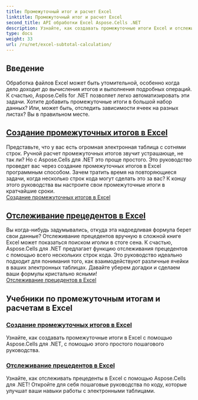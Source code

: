 ```yaml
---
title: Промежуточный итог и расчет Excel
linktitle: Промежуточный итог и расчет Excel
second_title: API обработки Excel Aspose.Cells .NET
description: Узнайте, как создавать промежуточные итоги Excel и отслеживать прецеденты с помощью Aspose.Cells для .NET. Следуйте этим руководствам, чтобы улучшить свои навыки работы с электронными таблицами без особых усилий.
type: docs
weight: 33
url: /ru/net/excel-subtotal-calculation/
---
```

## Введение

Обработка файлов Excel может быть утомительной, особенно когда дело доходит до вычисления итогов и выполнения подробных операций. К счастью, Aspose.Cells for .NET позволяет легко автоматизировать эти задачи. Хотите добавить промежуточные итоги в большой набор данных? Или, может быть, отследить зависимости ячеек на разных листах? Вы в правильном месте.

## [Создание промежуточных итогов в Excel](./create-subtotals-in-excel/)

Представьте, что у вас есть огромная электронная таблица с сотнями строк. Ручной расчет промежуточных итогов звучит устрашающе, не так ли? Но с Aspose.Cells для .NET это проще простого. Это руководство проведет вас через создание промежуточных итогов в Excel программным способом. Зачем тратить время на повторяющиеся задачи, когда несколько строк кода могут сделать это за вас? К концу этого руководства вы настроите свои промежуточные итоги в кратчайшие сроки.  
[Создание промежуточных итогов в Excel](./create-subtotals-in-excel/)

## [Отслеживание прецедентов в Excel](./tracing-precedents-in-excel/)

Вы когда-нибудь задумывались, откуда эта надоедливая формула берет свои данные? Отслеживание прецедентов вручную в сложной книге Excel может показаться поиском иголки в стоге сена. К счастью, Aspose.Cells для .NET предлагает функцию отслеживания прецедентов с помощью всего нескольких строк кода. Это руководство идеально подходит для понимания того, как взаимодействуют различные ячейки в ваших электронных таблицах. Давайте уберем догадки и сделаем ваши формулы кристально ясными!  
[Отслеживание прецедентов в Excel](./tracing-precedents-in-excel/)

## Учебники по промежуточным итогам и расчетам в Excel
### [Создание промежуточных итогов в Excel](./create-subtotals-in-excel/)
Узнайте, как создавать промежуточные итоги в Excel с помощью Aspose.Cells для .NET, с помощью этого простого пошагового руководства.
### [Отслеживание прецедентов в Excel](./tracing-precedents-in-excel/)
Узнайте, как отслеживать прецеденты в Excel с помощью Aspose.Cells для .NET! Откройте для себя пошаговые руководства по коду, которые улучшат ваши навыки работы с электронными таблицами.